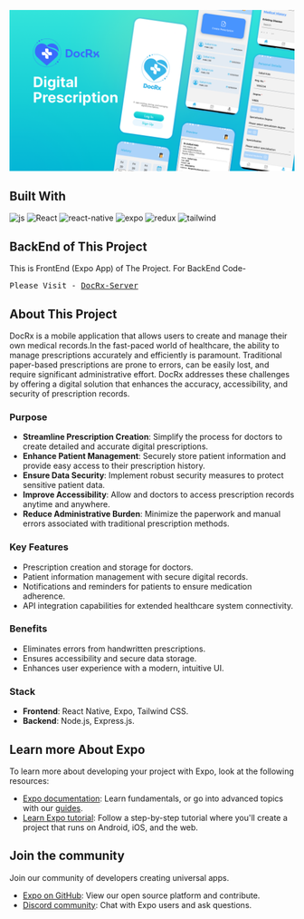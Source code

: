 ![DocRx-cover](./Readme_assets/DocRx_cover.png)
## Built With
<div>
   <img src="https://img.shields.io/badge/JavaScript-323330?style=for-the-badge&logo=javascript&logoColor=F7DF1E" alt="js" />
   <img src="https://img.shields.io/badge/React-20232A?style=for-the-badge&logo=react&logoColor=61DAFB" alt="React" />
  <img src="https://img.shields.io/badge/React_Native-20232A?style=for-the-badge&logo=react&logoColor=61DAFB" alt='react-native'/> 
  <img src="https://img.shields.io/badge/Expo-1B1F23?style=for-the-badge&logo=expo&logoColor=white" alt='expo' />
  <img src="https://img.shields.io/badge/Redux-593D88?style=for-the-badge&logo=redux&logoColor=white" alt='redux'/> 
  <img src="https://img.shields.io/badge/Tailwind_CSS-38B2AC?style=for-the-badge&logo=tailwind-css&logoColor=white" alt='tailwind'/> 

</div>

## BackEnd of This Project
This is FrontEnd (Expo App) of The Project. 
For BackEnd Code-
<pre>
Please Visit - <a href="https://github.com/Saibalweb/DocRx_Server" target="_blank">DocRx-Server</a>
</pre>


## About This Project
DocRx is a mobile application that allows users to create and manage their own medical records.In the fast-paced world of healthcare, the ability to manage prescriptions accurately and efficiently is paramount. Traditional paper-based prescriptions are prone to errors, can be easily lost, and require significant administrative effort. DocRx addresses these challenges by offering a digital solution that enhances the accuracy, accessibility, and security of prescription records.

### Purpose
* **Streamline Prescription Creation**: Simplify the process for doctors to create detailed and accurate digital prescriptions.
* **Enhance Patient Management**: Securely store patient information and provide easy access to their prescription history.
* **Ensure Data Security**: Implement robust security measures to protect sensitive patient data.
* **Improve Accessibility**: Allow and doctors to access prescription records anytime and anywhere.
* **Reduce Administrative Burden**: Minimize the paperwork and manual errors associated with traditional prescription methods.

### Key Features 
* Prescription creation and storage for doctors.
* Patient information management with secure digital records.
* Notifications and reminders for patients to ensure medication adherence.
* API integration capabilities for extended healthcare system connectivity.

### Benefits
* Eliminates errors from handwritten prescriptions.
* Ensures accessibility and secure data storage.
* Enhances user experience with a modern, intuitive UI.

### Stack
* **Frontend**: React Native, Expo, Tailwind CSS.
* **Backend**: Node.js, Express.js.


## Learn more About Expo

To learn more about developing your project with Expo, look at the following resources:

- [Expo documentation](https://docs.expo.dev/): Learn fundamentals, or go into advanced topics with our [guides](https://docs.expo.dev/guides).
- [Learn Expo tutorial](https://docs.expo.dev/tutorial/introduction/): Follow a step-by-step tutorial where you'll create a project that runs on Android, iOS, and the web.

## Join the community

Join our community of developers creating universal apps.

- [Expo on GitHub](https://github.com/expo/expo): View our open source platform and contribute.
- [Discord community](https://chat.expo.dev): Chat with Expo users and ask questions.
